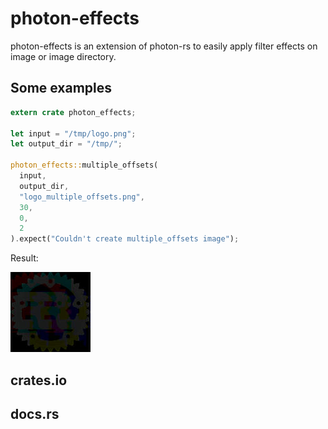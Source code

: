 # photon-effects

photon-effects is an extension of photon-rs to easily apply filter effects on image or image directory.

## Some examples 

```rs
extern crate photon_effects;
 
let input = "/tmp/logo.png";
let output_dir = "/tmp/";

photon_effects::multiple_offsets(
  input, 
  output_dir, 
  "logo_multiple_offsets.png",
  30,
  0,
  2
).expect("Couldn't create multiple_offsets image");
```

Result:

![Logo Output Multiple Offsets](src/assets/out/logo_halftone.png_multiple_offsets.jpg)

## crates.io

## docs.rs